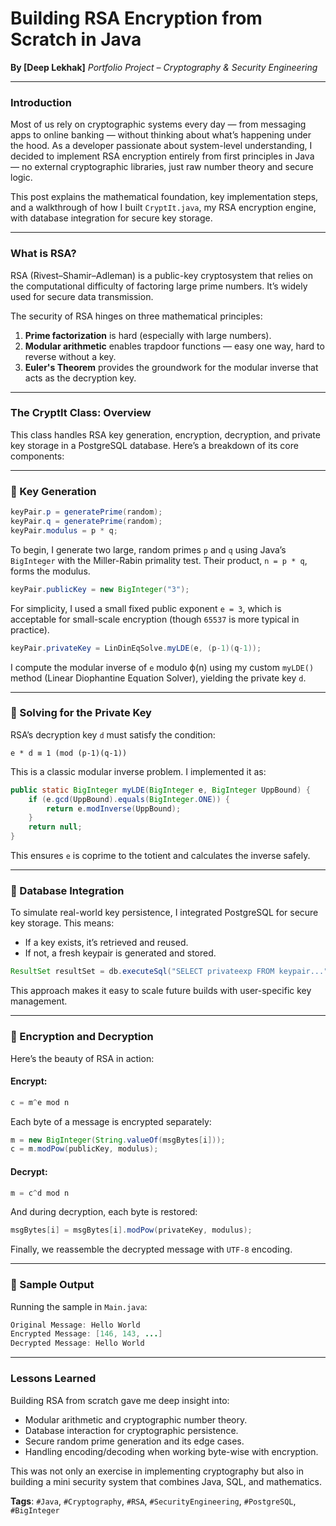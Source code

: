 
# Building RSA Encryption from Scratch in Java

**By \[Deep Lekhak]**
*Portfolio Project – Cryptography & Security Engineering*

---

### Introduction

Most of us rely on cryptographic systems every day — from messaging apps to online banking — without thinking about what’s happening under the hood. As a developer passionate about system-level understanding, I decided to implement RSA encryption entirely from first principles in Java — no external cryptographic libraries, just raw number theory and secure logic.

This post explains the mathematical foundation, key implementation steps, and a walkthrough of how I built `CryptIt.java`, my RSA encryption engine, with database integration for secure key storage.

---

### What is RSA?

RSA (Rivest–Shamir–Adleman) is a public-key cryptosystem that relies on the computational difficulty of factoring large prime numbers. It’s widely used for secure data transmission.

The security of RSA hinges on three mathematical principles:

1. **Prime factorization** is hard (especially with large numbers).
2. **Modular arithmetic** enables trapdoor functions — easy one way, hard to reverse without a key.
3. **Euler's Theorem** provides the groundwork for the modular inverse that acts as the decryption key.

---

### The CryptIt Class: Overview

This class handles RSA key generation, encryption, decryption, and private key storage in a PostgreSQL database. Here’s a breakdown of its core components:

---

### 🔐 Key Generation

```java
keyPair.p = generatePrime(random);
keyPair.q = generatePrime(random);
keyPair.modulus = p * q;
```

To begin, I generate two large, random primes `p` and `q` using Java’s `BigInteger` with the Miller-Rabin primality test. Their product, `n = p * q`, forms the modulus.

```java
keyPair.publicKey = new BigInteger("3");
```

For simplicity, I used a small fixed public exponent `e = 3`, which is acceptable for small-scale encryption (though `65537` is more typical in practice).

```java
keyPair.privateKey = LinDinEqSolve.myLDE(e, (p-1)(q-1));
```

I compute the modular inverse of `e` modulo ϕ(n) using my custom `myLDE()` method (Linear Diophantine Equation Solver), yielding the private key `d`.

---

### 🧮 Solving for the Private Key

RSA’s decryption key `d` must satisfy the condition:

```
e * d ≡ 1 (mod (p-1)(q-1))
```

This is a classic modular inverse problem. I implemented it as:

```java
public static BigInteger myLDE(BigInteger e, BigInteger UppBound) {
    if (e.gcd(UppBound).equals(BigInteger.ONE)) {
        return e.modInverse(UppBound);
    }
    return null;
}
```

This ensures `e` is coprime to the totient and calculates the inverse safely.

---

### 🧾 Database Integration

To simulate real-world key persistence, I integrated PostgreSQL for secure key storage. This means:

* If a key exists, it’s retrieved and reused.
* If not, a fresh keypair is generated and stored.

```java
ResultSet resultSet = db.executeSql("SELECT privateexp FROM keypair...");
```

This approach makes it easy to scale future builds with user-specific key management.

---

### 🔐 Encryption and Decryption

Here’s the beauty of RSA in action:

#### Encrypt:

```java
c = m^e mod n
```

Each byte of a message is encrypted separately:

```java
m = new BigInteger(String.valueOf(msgBytes[i]));
c = m.modPow(publicKey, modulus);
```

#### Decrypt:

```java
m = c^d mod n
```

And during decryption, each byte is restored:

```java
msgBytes[i] = msgBytes[i].modPow(privateKey, modulus);
```

Finally, we reassemble the decrypted message with `UTF-8` encoding.

---

### 🧪 Sample Output

Running the sample in `Main.java`:

```java
Original Message: Hello World  
Encrypted Message: [146, 143, ...]  
Decrypted Message: Hello World  
```

---

### Lessons Learned

Building RSA from scratch gave me deep insight into:

* Modular arithmetic and cryptographic number theory.
* Database interaction for cryptographic persistence.
* Secure random prime generation and its edge cases.
* Handling encoding/decoding when working byte-wise with encryption.

This was not only an exercise in implementing cryptography but also in building a mini security system that combines Java, SQL, and mathematics.

**Tags**: `#Java`, `#Cryptography`, `#RSA`, `#SecurityEngineering`, `#PostgreSQL`, `#BigInteger`

